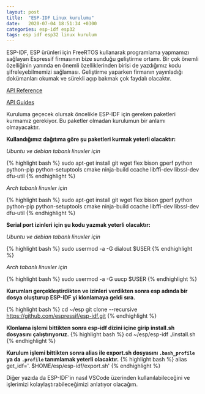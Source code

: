 ```yaml
---
layout: post
title:  "ESP-IDF Linux kurulumu"
date:   2020-07-04 18:51:34 +0300
categories: esp-idf esp32
tags: esp idf esp32 linux kurulum
---
```


ESP-IDF, ESP ürünleri için FreeRTOS kullanarak programlama yapmamızı sağlayan Espressif firmasının bize sunduğu geliştirme ortamı. Bir çok önemli özelliğinin yanında en önemli özelliklerinden birisi de yazdığımız kodu şifreleyebilmemizi sağlaması. Geliştirme yaparken firmanın yayınladığı dokümanları okumak ve sürekli açıp bakmak çok faydalı olacaktır.

[API Reference](https://docs.espressif.com/projects/esp-idf/en/latest/esp32/api-reference/index.html)

[API Guides](https://docs.espressif.com/projects/esp-idf/en/latest/esp32/api-guides/index.html)


Kuruluma geçecek olursak öncelikle ESP-IDF için gereken paketleri kurmamız gerekiyor. Bu paketler olmadan kurulumun bir anlamı olmayacaktır.

**Kullandığımız dağıtıma göre şu paketleri kurmak yeterli olacaktır:**

_Ubuntu ve debian tabanlı linuxler için_

{% highlight bash %}
sudo apt-get install git wget flex bison gperf python python-pip python-setuptools cmake ninja-build ccache libffi-dev libssl-dev dfu-util
{% endhighlight %}

_Arch tabanlı linuxler için_

{% highlight bash %}
sudo apt-get install git wget flex bison gperf python python-pip python-setuptools cmake ninja-build ccache libffi-dev libssl-dev dfu-util
{% endhighlight %}

**Serial port izinleri için şu kodu yazmak yeterli olacaktır:**

_Ubuntu ve debian tabanlı linuxler için_

{% highlight bash %}
sudo usermod -a -G dialout $USER
{% endhighlight %}

_Arch tabanlı linuxler için_

{% highlight bash %}
sudo usermod -a -G uucp $USER
{% endhighlight %}

**Kurumları gerçekleştirdikten ve izinleri verdikten sonra esp adında bir dosya oluşturup ESP-IDF yi klonlamaya geldi sıra.**


{% highlight bash %}
cd ~/esp
git clone --recursive https://github.com/espressif/esp-idf.git
{% endhighlight %}

**Klonlama işlemi bittikten sonra esp-idf dizini içine girip install.sh dosyasını çalıştırıyoruz.**
{% highlight bash %}
cd ~/esp/esp-idf
./install.sh
{% endhighlight %}

**Kurulum işlemi bittikten sonra alias ile export.sh dosyasını `.bash_profile` ya da `.profile` tanımlamak yeterli olacaktır.**
{% highlight bash %}
alias get_idf='. $HOME/esp/esp-idf/export.sh'
{% endhighlight %}

Diğer yazıda da ESP-IDF'in nasıl VSCode üzerinden kullanılabileceğini ve işlerimizi kolaylaştırabileceğimizi anlatıyor olacağım.

